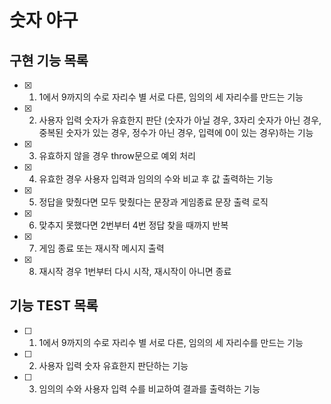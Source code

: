 # 숫자 야구

## 구현 기능 목록

- [x] 1. 1에서 9까지의 수로 자리수 별 서로 다른, 임의의 세 자리수를 만드는 기능
- [x] 2. 사용자 입력 숫자가 유효한지 판단 (숫자가 아닐 경우, 3자리 숫자가 아닌 경우, 중복된 숫자가 있는 경우, 정수가 아닌 경우, 입력에 0이 있는 경우)하는 기능
- [x] 3. 유효하지 않을 경우 throw문으로 예외 처리
- [x] 4. 유효한 경우 사용자 입력과 임의의 수와 비교 후 값 출력하는 기능
- [x] 5. 정답을 맞췄다면 모두 맞췄다는 문장과 게임종료 문장 출력 로직
- [x] 6. 맞추지 못했다면 2번부터 4번 정답 찾을 때까지 반복
- [x] 7. 게임 종료 또는 재시작 메시지 출력
- [X] 8. 재시작 경우 1번부터 다시 시작, 재시작이 아니면 종료

## 기능 TEST 목록

- [ ] 1. 1에서 9까지의 수로 자리수 별 서로 다른, 임의의 세 자리수를 만드는 기능
- [ ] 2. 사용자 입력 숫자 유효한지 판단하는 기능
- [ ] 3. 임의의 수와 사용자 입력 수를 비교하여 결과를 출력하는 기능